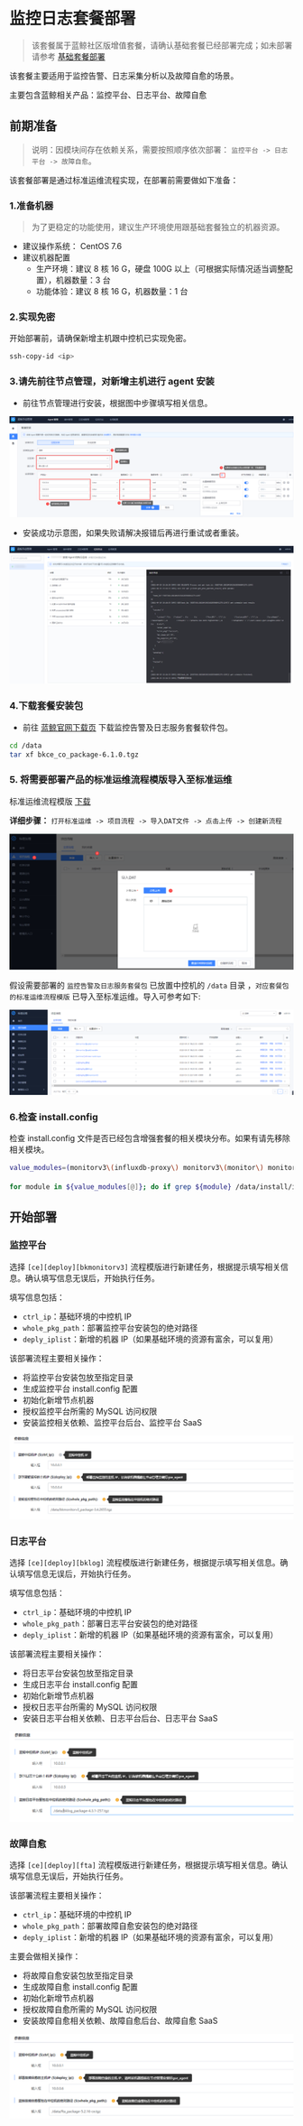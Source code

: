 # 监控日志套餐部署

> 该套餐属于蓝鲸社区版增值套餐，请确认基础套餐已经部署完成；如未部署请参考 [基础套餐部署](./detail_install.md)

该套餐主要适用于监控告警、日志采集分析以及故障自愈的场景。

主要包含蓝鲸相关产品：监控平台、日志平台、故障自愈

## 前期准备

> 说明：因模块间存在依赖关系，需要按照顺序依次部署： `监控平台 -> 日志平台 -> 故障自愈`。

该套餐部署是通过标准运维流程实现，在部署前需要做如下准备：

### 1.准备机器

> 为了更稳定的功能使用，建议生产环境使用跟基础套餐独立的机器资源。

- 建议操作系统： CentOS 7.6
- 建议机器配置
  - 生产环境：建议 8 核 16 G，硬盘 100G 以上（可根据实际情况适当调整配置），机器数量：3 台
  - 功能体验：建议 8 核 16 G，机器数量：1 台

### 2.实现免密

开始部署前，请确保新增主机跟中控机已实现免密。

```bash
ssh-copy-id <ip>
```

### 3.请先前往节点管理，对新增主机进行 agent 安装

- 前往节点管理进行安装，根据图中步骤填写相关信息。

![valueinstall_agent](../../assets/valueinstall_agent.png)

- 安装成功示意图，如果失败请解决报错后再进行重试或者重装。

![valueinstall_agent](../../assets/install_agentsucc.png)

### 4.下载套餐安装包

- 前往 [蓝鲸官网下载页](https://bk.tencent.com/download/) 下载监控告警及日志服务套餐软件包。

```bash
cd /data
tar xf bkce_co_package-6.1.0.tgz
```

### 5. 将需要部署产品的标准运维流程模版导入至标准运维

标准运维流程模版 [下载](https://bkopen-1252002024.file.myqcloud.com/ce/1e13131/bk_sops_co_package-6.1.0.dat)

**详细步骤：** `打开标准运维 -> 项目流程 -> 导入DAT文件 -> 点击上传 -> 创建新流程`

![sops](../../assets/sops.png)

假设需要部署的 `监控告警及日志服务套餐包` 已放置中控机的 `/data` 目录 ，`对应套餐包的标准运维流程模版` 已导入至标准运维。导入可参考如下:

![sops](../../assets/sops2.png)

### 6.检查 install.config

检查 install.config 文件是否已经包含增强套餐的相关模块分布。如果有请先移除相关模块。

```bash
value_modules=(monitorv3\(influxdb-proxy\) monitorv3\(monitor\) monitorv3\(grafana\) influxdb\(bkmonitorv3\) monitorv3\(transfer\) fta beanstalk log\(grafana\) log\(api\) kafka\(config\))

for module in ${value_modules[@]}; do if grep ${module} /data/install/install.config >/dev/null; then echo -e "The \e[1;31m ${module} \e[0m module exists in install.config, please remove it before deploying."; fi; done
```

## 开始部署

### 监控平台

选择 `[ce][deploy][bkmonitorv3]` 流程模版进行新建任务，根据提示填写相关信息。确认填写信息无误后，开始执行任务。

填写信息包括：

- `ctrl_ip`：基础环境的中控机 IP
- `whole_pkg_path`：部署监控平台安装包的绝对路径
- `deply_iplist`：新增的机器 IP（如果基础环境的资源有富余，可以复用）

该部署流程主要相关操作：

- 将监控平台安装包放至指定目录
- 生成监控平台 install.config 配置
- 初始化新增节点机器
- 授权监控平台所需的 MySQL 访问权限
- 安装监控相关依赖、监控平台后台、监控平台 SaaS

![bkmonitorv3_template](../../assets/monitorv3_template.png)

### 日志平台

选择 `[ce][deploy][bklog]` 流程模版进行新建任务，根据提示填写相关信息。确认填写信息无误后，开始执行任务。

填写信息包括：

- `ctrl_ip`：基础环境的中控机 IP
- `whole_pkg_path`：部署日志平台安装包的绝对路径
- `deply_iplist`：新增的机器 IP（如果基础环境的资源有富余，可以复用）

该部署流程主要相关操作：

- 将日志平台安装包放至指定目录
- 生成日志平台 install.config 配置
- 初始化新增节点机器
- 授权日志平台所需的 MySQL 访问权限
- 安装日志平台相关依赖、日志平台后台、日志平台 SaaS

![bklog_template](../../assets/bklog_template.png)

### 故障自愈

选择 `[ce][deploy][fta]` 流程模版进行新建任务，根据提示填写相关信息。确认填写信息无误后，开始执行任务。

该部署流程主要相关操作：

- `ctrl_ip`：基础环境的中控机 IP
- `whole_pkg_path`：部署故障自愈安装包的绝对路径
- `deply_iplist`：新增的机器 IP（如果基础环境的资源有富余，可以复用）

主要会做相关操作：

- 将故障自愈安装包放至指定目录
- 生成故障自愈 install.config 配置
- 初始化新增节点机器
- 授权故障自愈所需的 MySQL 访问权限
- 安装故障自愈相关依赖、故障自愈后台、故障自愈 SaaS

![fta_template](../../assets/fta_template.png)

